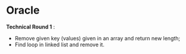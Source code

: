 # Oracle


**Technical Round 1** :

- Remove given key (values) given in an array and return new length;
- Find loop in linked list and remove it.

